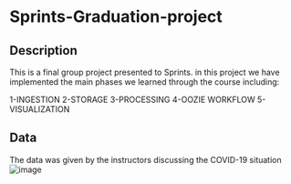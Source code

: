 # Sprints-Graduation-project

## Description
This is a final group project presented to Sprints. in this project we have implemented the main phases we learned through the course including:

1-INGESTION
2-STORAGE
3-PROCESSING
4-OOZIE WORKFLOW
5-VISUALIZATION

## Data
The data was given by the instructors discussing the COVID-19 situation
![image](https://user-images.githubusercontent.com/93586279/205484953-bf00c60f-d17c-4d37-abef-6edd70f85c86.png)

